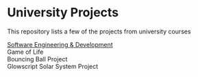 # University Projects
This repository lists a few of the projects from university courses

<ins>Software Engineering & Development</ins>  
Game of Life  
Bouncing Ball Project   
Glowscript Solar System Project
